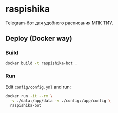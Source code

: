 # raspishika

Telegram-бот для удобного расписания МПК ТИУ.

## Deploy (Docker way)

### Build

```bash
docker build -t raspishika-bot .
```

### Run

Edit `config/config.yml` and run:

```bash
docker run -it --rm \
  -v ./data:/app/data -v ./config:/app/config \
  raspishika-bot
```
